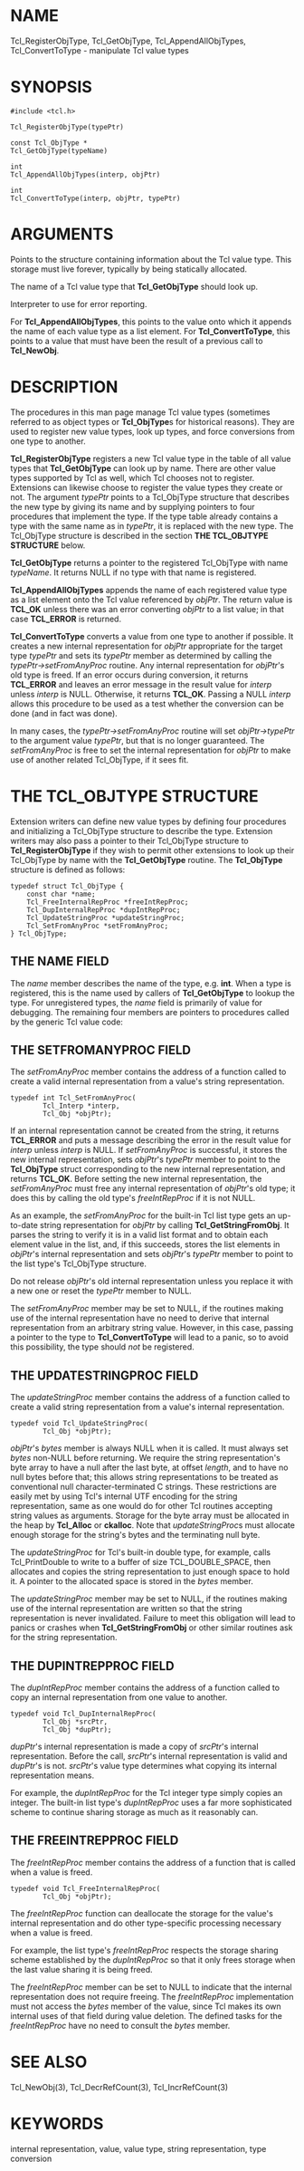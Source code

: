 # NAME

Tcl_RegisterObjType, Tcl_GetObjType, Tcl_AppendAllObjTypes,
Tcl_ConvertToType - manipulate Tcl value types

# SYNOPSIS

    #include <tcl.h>

    Tcl_RegisterObjType(typePtr)

    const Tcl_ObjType *
    Tcl_GetObjType(typeName)

    int
    Tcl_AppendAllObjTypes(interp, objPtr)

    int
    Tcl_ConvertToType(interp, objPtr, typePtr)

# ARGUMENTS

Points to the structure containing information about the Tcl value type.
This storage must live forever, typically by being statically allocated.

The name of a Tcl value type that **Tcl_GetObjType** should look up.

Interpreter to use for error reporting.

For **Tcl_AppendAllObjTypes**, this points to the value onto which it
appends the name of each value type as a list element. For
**Tcl_ConvertToType**, this points to a value that must have been the
result of a previous call to **Tcl_NewObj**.

# DESCRIPTION

The procedures in this man page manage Tcl value types (sometimes
referred to as object types or **Tcl_ObjType**s for historical reasons).
They are used to register new value types, look up types, and force
conversions from one type to another.

**Tcl_RegisterObjType** registers a new Tcl value type in the table of
all value types that **Tcl_GetObjType** can look up by name. There are
other value types supported by Tcl as well, which Tcl chooses not to
register. Extensions can likewise choose to register the value types
they create or not. The argument *typePtr* points to a Tcl_ObjType
structure that describes the new type by giving its name and by
supplying pointers to four procedures that implement the type. If the
type table already contains a type with the same name as in *typePtr*,
it is replaced with the new type. The Tcl_ObjType structure is described
in the section **THE TCL_OBJTYPE STRUCTURE** below.

**Tcl_GetObjType** returns a pointer to the registered Tcl_ObjType with
name *typeName*. It returns NULL if no type with that name is
registered.

**Tcl_AppendAllObjTypes** appends the name of each registered value type
as a list element onto the Tcl value referenced by *objPtr*. The return
value is **TCL_OK** unless there was an error converting *objPtr* to a
list value; in that case **TCL_ERROR** is returned.

**Tcl_ConvertToType** converts a value from one type to another if
possible. It creates a new internal representation for *objPtr*
appropriate for the target type *typePtr* and sets its *typePtr* member
as determined by calling the *typePtr-\>setFromAnyProc* routine. Any
internal representation for *objPtr*\'s old type is freed. If an error
occurs during conversion, it returns **TCL_ERROR** and leaves an error
message in the result value for *interp* unless *interp* is NULL.
Otherwise, it returns **TCL_OK**. Passing a NULL *interp* allows this
procedure to be used as a test whether the conversion can be done (and
in fact was done).

In many cases, the *typePtr-\>setFromAnyProc* routine will set
*objPtr-\>typePtr* to the argument value *typePtr*, but that is no
longer guaranteed. The *setFromAnyProc* is free to set the internal
representation for *objPtr* to make use of another related Tcl_ObjType,
if it sees fit.

# THE TCL_OBJTYPE STRUCTURE

Extension writers can define new value types by defining four procedures
and initializing a Tcl_ObjType structure to describe the type. Extension
writers may also pass a pointer to their Tcl_ObjType structure to
**Tcl_RegisterObjType** if they wish to permit other extensions to look
up their Tcl_ObjType by name with the **Tcl_GetObjType** routine. The
**Tcl_ObjType** structure is defined as follows:

    typedef struct Tcl_ObjType {
        const char *name;
        Tcl_FreeInternalRepProc *freeIntRepProc;
        Tcl_DupInternalRepProc *dupIntRepProc;
        Tcl_UpdateStringProc *updateStringProc;
        Tcl_SetFromAnyProc *setFromAnyProc;
    } Tcl_ObjType;

## THE NAME FIELD

The *name* member describes the name of the type, e.g. **int**. When a
type is registered, this is the name used by callers of
**Tcl_GetObjType** to lookup the type. For unregistered types, the
*name* field is primarily of value for debugging. The remaining four
members are pointers to procedures called by the generic Tcl value code:

## THE SETFROMANYPROC FIELD

The *setFromAnyProc* member contains the address of a function called to
create a valid internal representation from a value\'s string
representation.

    typedef int Tcl_SetFromAnyProc(
            Tcl_Interp *interp,
            Tcl_Obj *objPtr);

If an internal representation cannot be created from the string, it
returns **TCL_ERROR** and puts a message describing the error in the
result value for *interp* unless *interp* is NULL. If *setFromAnyProc*
is successful, it stores the new internal representation, sets
*objPtr*\'s *typePtr* member to point to the **Tcl_ObjType** struct
corresponding to the new internal representation, and returns
**TCL_OK**. Before setting the new internal representation, the
*setFromAnyProc* must free any internal representation of *objPtr*\'s
old type; it does this by calling the old type\'s *freeIntRepProc* if it
is not NULL.

As an example, the *setFromAnyProc* for the built-in Tcl list type gets
an up-to-date string representation for *objPtr* by calling
**Tcl_GetStringFromObj**. It parses the string to verify it is in a
valid list format and to obtain each element value in the list, and, if
this succeeds, stores the list elements in *objPtr*\'s internal
representation and sets *objPtr*\'s *typePtr* member to point to the
list type\'s Tcl_ObjType structure.

Do not release *objPtr*\'s old internal representation unless you
replace it with a new one or reset the *typePtr* member to NULL.

The *setFromAnyProc* member may be set to NULL, if the routines making
use of the internal representation have no need to derive that internal
representation from an arbitrary string value. However, in this case,
passing a pointer to the type to **Tcl_ConvertToType** will lead to a
panic, so to avoid this possibility, the type should *not* be
registered.

## THE UPDATESTRINGPROC FIELD

The *updateStringProc* member contains the address of a function called
to create a valid string representation from a value\'s internal
representation.

    typedef void Tcl_UpdateStringProc(
            Tcl_Obj *objPtr);

*objPtr*\'s *bytes* member is always NULL when it is called. It must
always set *bytes* non-NULL before returning. We require the string
representation\'s byte array to have a null after the last byte, at
offset *length*, and to have no null bytes before that; this allows
string representations to be treated as conventional null
character-terminated C strings. These restrictions are easily met by
using Tcl\'s internal UTF encoding for the string representation, same
as one would do for other Tcl routines accepting string values as
arguments. Storage for the byte array must be allocated in the heap by
**Tcl_Alloc** or **ckalloc**. Note that *updateStringProc*s must
allocate enough storage for the string\'s bytes and the terminating null
byte.

The *updateStringProc* for Tcl\'s built-in double type, for example,
calls Tcl_PrintDouble to write to a buffer of size TCL_DOUBLE_SPACE,
then allocates and copies the string representation to just enough space
to hold it. A pointer to the allocated space is stored in the *bytes*
member.

The *updateStringProc* member may be set to NULL, if the routines making
use of the internal representation are written so that the string
representation is never invalidated. Failure to meet this obligation
will lead to panics or crashes when **Tcl_GetStringFromObj** or other
similar routines ask for the string representation.

## THE DUPINTREPPROC FIELD

The *dupIntRepProc* member contains the address of a function called to
copy an internal representation from one value to another.

    typedef void Tcl_DupInternalRepProc(
            Tcl_Obj *srcPtr,
            Tcl_Obj *dupPtr);

*dupPtr*\'s internal representation is made a copy of *srcPtr*\'s
internal representation. Before the call, *srcPtr*\'s internal
representation is valid and *dupPtr*\'s is not. *srcPtr*\'s value type
determines what copying its internal representation means.

For example, the *dupIntRepProc* for the Tcl integer type simply copies
an integer. The built-in list type\'s *dupIntRepProc* uses a far more
sophisticated scheme to continue sharing storage as much as it
reasonably can.

## THE FREEINTREPPROC FIELD

The *freeIntRepProc* member contains the address of a function that is
called when a value is freed.

    typedef void Tcl_FreeInternalRepProc(
            Tcl_Obj *objPtr);

The *freeIntRepProc* function can deallocate the storage for the
value\'s internal representation and do other type-specific processing
necessary when a value is freed.

For example, the list type\'s *freeIntRepProc* respects the storage
sharing scheme established by the *dupIntRepProc* so that it only frees
storage when the last value sharing it is being freed.

The *freeIntRepProc* member can be set to NULL to indicate that the
internal representation does not require freeing. The *freeIntRepProc*
implementation must not access the *bytes* member of the value, since
Tcl makes its own internal uses of that field during value deletion. The
defined tasks for the *freeIntRepProc* have no need to consult the
*bytes* member.

# SEE ALSO

Tcl_NewObj(3), Tcl_DecrRefCount(3), Tcl_IncrRefCount(3)

# KEYWORDS

internal representation, value, value type, string representation, type
conversion
